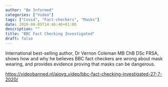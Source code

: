 ```yaml
---
author: "Be Informed"
categories: ["Video"]
tags: ["Covid", "Fact-checkers", "Masks"]
date: 2020-08-05T14:46:40+01:00
description: ""
title: "BBC Fact Checking Investigated"
draft: false
---
```


International best-selling author, Dr Vernon Coleman MB ChB DSc FRSA, shows how and why he believes BBC fact checkers are wrong about mask wearing, and provides evidence proving that masks can be dangerous. 

https://videobanned.nl/aiovg_video/bbc-fact-checking-investigated-27-7-2020/